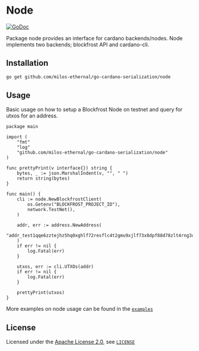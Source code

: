 # Node
[![GoDoc](https://godoc.org/github.com/milos-ethernal/go-cardano-serialization/node?status.svg)](https://godoc.org/github.com/milos-ethernal/go-cardano-serialization/node)


Package node provides an interface for cardano backends/nodes. Node implements two backends; blockfrost API and cardano-cli.

## Installation

```bash
go get github.com/milos-ethernal/go-cardano-serialization/node
```

## Usage

Basic usage on how to setup a Blockfrost Node  on testnet and query for utxos for an address.

```golang
package main

import (
    "fmt"
    "log"
    "github.com/milos-ethernal/go-cardano-serialization/node"
)

func prettyPrint(v interface{}) string {
	bytes, _ := json.MarshalIndent(v, "", "	")
	return string(bytes)
}

func main() {
    cli := node.NewBlockfrostClient(
		os.Getenv("BLOCKFROST_PROJECT_ID"),
		network.TestNet(),
	)

    addr, err := address.NewAddress(
        "addr_test1qqe6zztejhz5hq0xghlf72resflc4t2gmu9xjlf73x8dpf88d78zlt4rng3ccw8g5vvnkyrvt96mug06l5eskxh8rcjq2wyd63"
    )
    if err != nil {
        log.Fatal(err)
    }

    utxos, err := cli.UTXOs(addr)
    if err != nil {
        log.Fatal(err)
    }

    prettyPrint(utxos)
}

```

More examples on node usage can be found in the [`examples`](../examples/node/)

## License

Licensed under the [Apache License 2.0](https://opensource.org/licenses/Apache-2.0), see [`LICENSE`](https://github.com/milos-ethernal/go-cardano-serialization/blob/master/LICENSE)